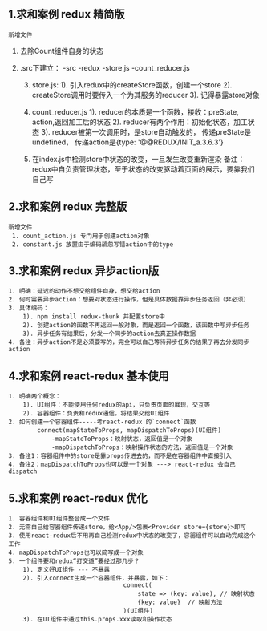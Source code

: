 ## 1.求和案例 redux 精简版
	新增文件
 1. 去除Count组件自身的状态

 2. .src下建立：
		-src
			-redux
				-store.js
				-count_reducer.js

	3. store.js:
		1). 引入redux中的createStore函数，创建一个store
		2). createStore调用时要传入一个为其服务的reducer
		3). 记得暴露store对象

	4. count_reducer.js
		1). reducer的本质是一个函数，接收：preState, action,返回加工后的状态
		2). reducer有两个作用：初始化状态，加工状态
		3). reducer被第一次调用时，是store自动触发的，
								传递preState是undefined，
								传递action是{type: '@@REDUX/INIT_a.3.6.3'}

	5. 在index.js中检测store中状态的改变，一旦发生改变重新渲染<App/>
			备注：redux中自负责管理状态，至于状态的改变驱动着页面的展示，要靠我们自己写


## 2.求和案例 redux 完整版
	新增文件
	 1. count_action.js 专门用于创建action对象
	 2. constant.js 放置由于编码疏忽写错action中的type


## 3.求和案例 redux 异步action版
	1. 明确：延迟的动作不想交给组件自身，想交给action
	2. 何时需要异步action：想要对状态进行操作，但是具体数据靠异步任务返回（非必须）
	3. 具体编码：
		1). npm install redux-thunk 并配置store中
		2). 创建action的函数不再返回一般对象，而是返回一个函数，该函数中写异步任务
		3). 异步任务有结果后，分发一个同步的action去真正操作数据
	4. 备注：异步action不是必须要写的，完全可以自己等待异步任务的结果了再去分发同步action


## 4.求和案例 react-redux 基本使用
	1. 明确两个概念：
		1). UI组件：不能使用任何redux的api，只负责页面的展现，交互等
		2). 容器组件：负责和redux通信，将结果交给UI组件
	2. 如何创建一个容器组件-----考react-redux 的`connect`函数
			connect(mapStateToProps, mapDispatchToProps)(UI组件)
				-mapStateToProps：映射状态，返回值是一个对象
				-mapDispatchToProps：映射操作状态的方法，返回值是一个对象
	3. 备注1：容器组件中的store是靠props传进去的，而不是在容器组件中直接引入
	4. 备注2：mapDispatchToProps也可以是一个对象 ---> react-redux 会自己dispatch


## 5.求和案例 react-redux 优化
	1. 容器组件和UI组件整合成一个文件
	2. 无需自己给容器组件传递store，给<App/>包裹<Provider store={store}>即可
	3. 使用react-redux后不用再自己检测redux中状态的改变了，容器组件可以自动完成这个工作
	4. mapDispatchToProps也可以简写成一个对象
	5. 一个组件要和redux“打交道”要经过那几步？
		1). 定义好UI组件 --- 不暴露
		2). 引入connect生成一个容器组件，并暴露，如下：
									connect(
										state => (key: value), // 映射状态
										{key: value}  // 映射方法
									)(UI组件)
		3). 在UI组件中通过this.props.xxx读取和操作状态